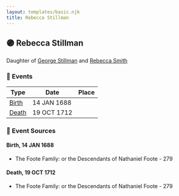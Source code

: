 ```yaml
---
layout: templates/basic.njk
title: Rebecca Stillman
---
```

## 🟣 Rebecca Stillman

Daughter of [George Stillman](/people/6/67040632) and [Rebecca Smith](/people/7/76162584)

### 📆 Events

Type | Date | Place
------ | ------ | ------
[Birth](#event-event-2) | 14 JAN 1688 |
[Death](#event-event-3) | 19 OCT 1712 |

### 📰 Event Sources

#### <a id="event-event-2"></a> Birth, 14 JAN 1688
* The Foote Family: or the Descendants of Nathaniel Foote  - 279

#### <a id="event-event-3"></a> Death, 19 OCT 1712
* The Foote Family: or the Descendants of Nathaniel Foote  - 279